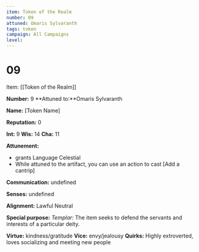 ```yaml
---
item: Token of the Realm
number: 09
attuned: Omaris Sylvaranth
tags: token
campaign: All Campaigns
level:
---
```

# 09



Item: [[Token of the Realm]]

**Number:** 9
**Attuned to:**Omaris Sylvaranth

**Name:** [Token Name]

**Reputation:** 0

**Int:** 9
**Wis:** 14
**Cha:** 11

**Attunement:**
* grants Language Celestial
* While attuned to the artifact, you can use an action to cast [Add a cantrip]

**Communication:** undefined

**Senses:** undefined

**Alignment:** Lawful Neutral

**Special purpose:** _Templar:_ The item seeks to defend the servants and interests of a particular deity.

**Virtue:** kindness/gratitude
**Vice:** envy/jealousy
**Quirks:** Highly extroverted, loves socializing and meeting new people